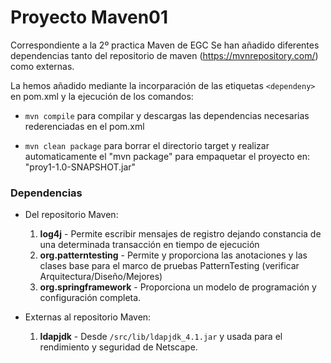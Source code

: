 # Proyecto Maven01
Correspondiente a la 2º practica Maven de EGC
Se han añadido diferentes dependencias tanto del repositorio de maven (https://mvnrepository.com/) como externas.

La hemos añadido mediante la incorparación de las etiquetas ```<dependeny>``` en pom.xml y la ejecución de los comandos:

- ```mvn compile``` para compilar y descargas las dependencias necesarias rederenciadas en el pom.xml

- ```mvn clean package``` para borrar el directorio target y realizar automaticamente el "mvn package" para empaquetar el proyecto en: "proy1-1.0-SNAPSHOT.jar"

### Dependencias

- Del repositorio Maven:
  1. **log4j** - Permite escribir mensajes de registro dejando constancia de una determinada transacción en tiempo de ejecución
  2. **org.patterntesting** - Permite y proporciona las anotaciones y las clases base para el marco de pruebas PatternTesting (verificar Arquitectura/Diseño/Mejores)
  3. **org.springframework** - Proporciona un modelo de programación y configuración completa.

- Externas al repositorio Maven:
  1. **ldapjdk** - Desde ```/src/lib/ldapjdk_4.1.jar``` y usada para el rendimiento y seguridad de Netscape.
